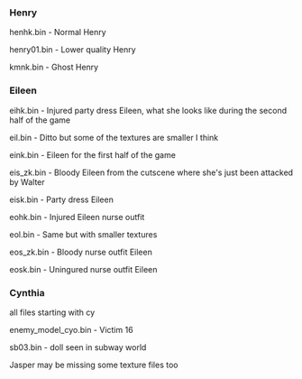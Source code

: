 ### Henry
henhk.bin - Normal Henry

henry01.bin - Lower quality Henry

kmnk.bin - Ghost Henry

### Eileen
eihk.bin - Injured party dress Eileen, what she looks like during the second half of the game

eil.bin - Ditto but some of the textures are smaller I think

eink.bin - Eileen for the first half of the game

eis_zk.bin - Bloody Eileen from the cutscene where she's just been attacked by Walter

eisk.bin - Party dress Eileen

eohk.bin - Injured Eileen nurse outfit

eol.bin - Same but with smaller textures

eos_zk.bin - Bloody nurse outfit Eileen

eosk.bin - Uningured nurse outfit Eileen 


### Cynthia
all files starting with cy

enemy_model_cyo.bin - Victim 16

sb03.bin - doll seen in subway world


Jasper may be missing some texture files too

